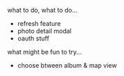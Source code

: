 what to do, what to do...

- refresh feature
- photo detail modal
- oauth stuff

what might be fun to try...

- choose btween album & map view